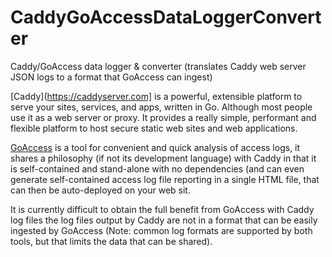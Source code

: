 # CaddyGoAccessDataLoggerConverter
Caddy/GoAccess data logger &amp; converter (translates Caddy web server JSON logs to a format that GoAccess can ingest)

[Caddy](https://caddyserver.com] is a powerful, extensible platform to serve your sites, services, and apps, written in Go. Although most people use it as a web server or proxy. It provides a really simple, performant and flexible platform to host secure static web sites and web applications. 

[GoAccess](https://goaccess.io/) is a tool for convenient and quick analysis of access logs, it shares a philosophy (if not its development language) with Caddy in that it is self-contained and stand-alone with no dependencies (and can even generate self-contained access log file reporting in a single HTML file, that can then be auto-deployed on your web sit.

It is currently difficult to obtain the full benefit from GoAccess with Caddy log files the log files output by Caddy are not in a format that can be easily ingested by GoAccess (Note: common log formats are supported by both tools, but that limits the data that can be shared).
